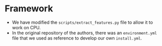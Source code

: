# Framework

* We have modified the `scripts/extract_features.py` file to allow it to work on CPU.
* In the original repository of the authors, there was an `environment.yml` file that we used as reference to develop our own `install.yml`.